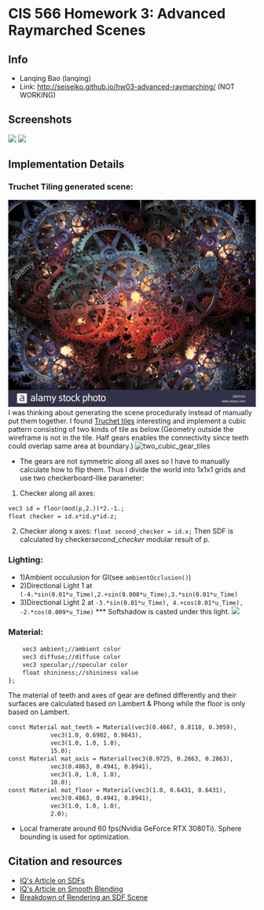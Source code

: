 # CIS 566 Homework 3: Advanced Raymarched Scenes

## Info
- Lanqing Bao (lanqing)
- Link:  http://seiseiko.github.io/hw03-advanced-raymarching/ (NOT WORKING)

## Screenshots
![](res1.gif)
![](res2.gif)

## Implementation Details


### Truchet Tiling generated scene:
![Insipiration](gears.jpg)
I was thinking about generating the scene procedurally instead of manually put them together. I found [Truchet tiles](https://en.wikipedia.org/wiki/Truchet_tiles) interesting and implement a cubic pattern consisting of two kinds of tile as below.(Geometry outside the wireframe is not in the tile. Half gears enables the connectivity since teeth could overlap same area at boundary.)
![two_cubic_gear_tiles](showtile.gif)
- The gears are not symmetric along all axes so I have to manually calculate how to flip them. Thus I divide the world into 1x1x1 grids and use two checkerboard-like parameter:
1) Checker along all axes:
```
vec3 id = floor(mod(p,2.))*2.-1.;
float checker = id.x*id.y*id.z;
```
2) Checker along x axes: ```float second_checker = id.x;```
Then SDF is calculated by checker*second_checker* modular result of p.

### Lighting: 
- 1)Ambient occulusion for GI(see ```ambientOcclusion()```)
- 2)Directional Light 1 at ```(-4.*sin(0.01*u_Time),2.+sin(0.008*u_Time),3.*sin(0.01*u_Time) ```
- 3)Directional Light 2 at ```-3.*sin(0.01*u_Time), 4.+cos(0.01*u_Time), -2.*cos(0.009*u_Time)``` *** Softshadow is casted under this light.
![](softshdow.gif)

### Material: 
```struct Material {
    vec3 ambient;//ambient color
    vec3 diffuse;//diffuse color
    vec3 specular;//specular color
    float shininess;//shininess value
}; 
```
The material of teeth and axes of gear are defined differently and their surfaces are
calculated based on Lambert & Phong while the floor is only based on Lambert.
```
const Material mat_teeth = Material(vec3(0.4667, 0.8118, 0.3059),
            vec3(1.0, 0.6902, 0.9843),
            vec3(1.0, 1.0, 1.0),
            15.0);
const Material mat_axis = Material(vec3(0.9725, 0.2863, 0.2863),
            vec3(0.4863, 0.4941, 0.8941),
            vec3(1.0, 1.0, 1.0),
            10.0);         
const Material mat_floor = Material(vec3(1.0, 0.6431, 0.6431),
            vec3(0.4863, 0.4941, 0.8941),
            vec3(1.0, 1.0, 1.0),
            2.0);         
```
- Local framerate around 60 fps(Nvidia GeForce RTX 3080Ti). Sphere bounding is used for optimization.
## Citation and resources

- [IQ's Article on SDFs](http://www.iquilezles.org/www/articles/distfunctions/distfunctions.htm)
- [IQ's Article on Smooth Blending](http://www.iquilezles.org/www/articles/smin/smin.htm)
- [Breakdown of Rendering an SDF Scene](http://www.iquilezles.org/www/material/nvscene2008/rwwtt.pdf)

